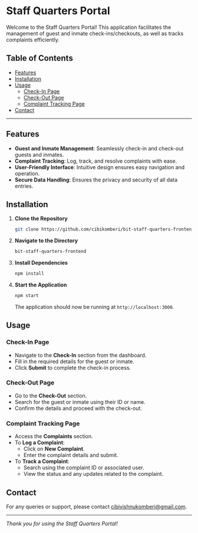 # Staff Quarters Portal

Welcome to the Staff Quarters Portal! This application facilitates the management of guest and inmate check-ins/checkouts, as well as tracks complaints efficiently.

## Table of Contents

- [Features](#features)
- [Installation](#installation)
- [Usage](#usage)
  - [Check-In Page](#check-in-page)
  - [Check-Out Page](#check-out-page)
  - [Complaint Tracking Page](#complaint-tracking-page)
- [Contact](#contact)

---

## Features

- **Guest and Inmate Management**: Seamlessly check-in and check-out guests and inmates.
- **Complaint Tracking**: Log, track, and resolve complaints with ease.
- **User-Friendly Interface**: Intuitive design ensures easy navigation and operation.
- **Secure Data Handling**: Ensures the privacy and security of all data entries.

## Installation

1. **Clone the Repository**

   ```bash
   git clone https://github.com/cibikomberi/bit-staff-quarters-frontend.git
   ```

2. **Navigate to the Directory**

   ```bash
   bit-staff-quarters-frontend
   ```

3. **Install Dependencies**

   ```bash
   npm install
   ```

4. **Start the Application**

   ```bash
   npm start
   ```

   The application should now be running at `http://localhost:3000`.

## Usage

### Check-In Page

- Navigate to the **Check-In** section from the dashboard.
- Fill in the required details for the guest or inmate.
- Click **Submit** to complete the check-in process.

### Check-Out Page

- Go to the **Check-Out** section.
- Search for the guest or inmate using their ID or name.
- Confirm the details and proceed with the check-out.

### Complaint Tracking Page

- Access the **Complaints** section.
- To **Log a Complaint**:
  - Click on **New Complaint**.
  - Enter the complaint details and submit.
- To **Track a Complaint**:
  - Search using the complaint ID or associated user.
  - View the status and any updates related to the complaint.

## Contact

For any queries or support, please contact [cibivishnukomberi@gmail.com](mailto:cibivishnukomberi@gmail.com).

---

*Thank you for using the Staff Quarters Portal!*